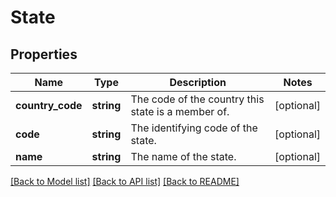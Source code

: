 # State

## Properties
Name | Type | Description | Notes
------------ | ------------- | ------------- | -------------
**country_code** | **string** | The code of the country this state is a member of. | [optional] 
**code** | **string** | The identifying code of the state. | [optional] 
**name** | **string** | The name of the state. | [optional] 

[[Back to Model list]](../README.md#documentation-for-models) [[Back to API list]](../README.md#documentation-for-api-endpoints) [[Back to README]](../README.md)


